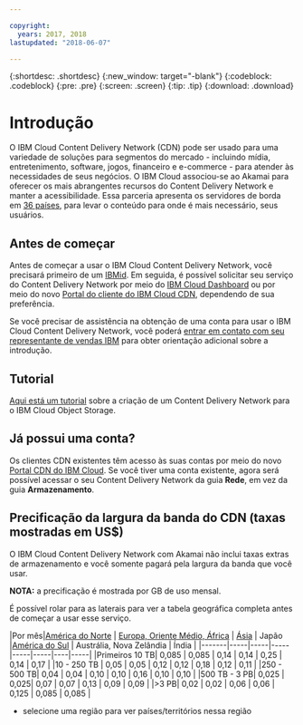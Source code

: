 ```yaml
---

copyright:
  years: 2017, 2018
lastupdated: "2018-06-07"

---
```


{:shortdesc: .shortdesc}
{:new_window: target="-blank"}
{:codeblock: .codeblock}
{:pre: .pre}
{:screen: .screen}
{:tip: .tip}
{:download: .download}

# Introdução

O IBM Cloud Content Delivery Network (CDN) pode ser usado para uma variedade de soluções para segmentos do mercado - incluindo mídia,
entretenimento, software, jogos, financeiro e e-commerce - para atender às necessidades de seus negócios. O IBM Cloud associou-se ao
Akamai para oferecer os mais abrangentes recursos do Content Delivery Network e manter a acessibilidade. Essa
parceria apresenta os servidores de borda em [36 países](edge-servers.html#list-of-edge-servers),
para levar o conteúdo para onde é mais necessário, seus usuários.

## Antes de começar

Antes de começar a usar o IBM Cloud Content Delivery Network, você precisará primeiro de um
[IBMid](https://www.ibm.com/account/us-en/signup/register.html). Em seguida, é possível
solicitar seu serviço do Content Delivery Network por meio do
[IBM Cloud
Dashboard](https://console.bluemix.net/catalog/infrastructure/cdn-powered-by-akamai) ou por meio do novo [Portal do cliente
do IBM Cloud CDN](https://control.softlayer.com/network/cdn), dependendo de sua preferência.

Se você precisar de assistência na obtenção de uma conta para usar o IBM Cloud Content Delivery Network, você poderá
[entrar em contato com seu representante de vendas IBM](https://www.ibm.com/cloud-computing/bluemix/contact-us) para
obter orientação adicional sobre a introdução.

## Tutorial

[Aqui está um tutorial](https://console.bluemix.net/docs/tutorials/static-files-cdn.html#accelerate-delivery-of-static-files-using-a-cdn) sobre a criação de um Content Delivery Network para o IBM Cloud Object Storage.

## Já possui uma conta?

Os clientes CDN existentes têm acesso às suas contas por meio do novo [Portal CDN do
IBM Cloud](https://control.softlayer.com). Se você tiver uma conta existente, agora será possível acessar o seu Content Delivery Network da guia
**Rede**, em vez da guia **Armazenamento**.

## Precificação da largura da banda do CDN (taxas mostradas em US$)

O IBM Cloud Content Delivery Network com Akamai não inclui taxas extras de armazenamento e você somente pagará pela largura da
banda que você usar.

**NOTA:** a precificação é mostrada por GB de uso mensal.

É possível rolar para as laterais para ver a tabela geográfica completa antes de começar a usar esse serviço.

|Por mês|[América do Norte](north-america-region.html) | [Europa, Oriente Médio, África](emea-region.html) |
[Ásia](asia-region.html) | Japão |[América do Sul](south-america-region.html) | Austrália, Nova Zelândia | Índia |
|-------|-----|-----|-----|-----|-----|----|-----|
|Primeiros 10 TB| 0,085 | 0,085 | 0,14 | 0,14 | 0,25 | 0,14 | 0,17 |
|10 - 250 TB | 0,05 | 0,05 | 0,12 | 0,12 | 0,18 | 0,12 | 0,11 |
|250 - 500 TB| 0,04 | 0,04 | 0,10 | 0,10 | 0,16 | 0,10 | 0,10 |
|500 TB - 3 PB| 0,025 | 0,025| 0,07 | 0,07 | 0,13 | 0,09 | 0,09 |
|\>3 PB| 0,02 | 0,02 | 0,06 | 0,06 | 0,125 | 0,085 | 0,085 |
* selecione uma região para ver países/territórios nessa região
